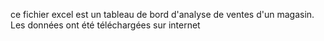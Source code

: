 ce fichier excel est un tableau de bord d'analyse de ventes d'un magasin. Les données ont été téléchargées sur internet
